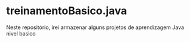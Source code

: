 # treinamentoBasico.java
Neste repositório, irei armazenar alguns projetos de aprendizagem Java nivel basico
